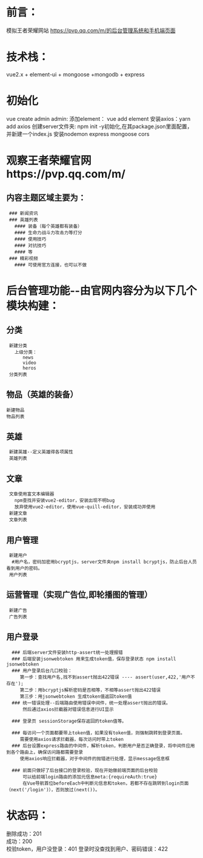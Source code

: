 # 前言：
  模拟王者荣耀网站 https://pvp.qq.com/m/的后台管理系统和手机端页面
# 技术栈：
   vue2.x + element-ui + mongoose +mongodb + express
# 初始化
  vue create admin 
  admin:
    添加element： vue add element
    安装axios：yarn add axios
  创建server文件夹:
     npm init -y初始化,在其package.json里面配置，并新建一个index.js
     安装nodemon express mongoose cors
# 观察王者荣耀官网https://pvp.qq.com/m/
  ## 内容主题区域主要为：
     ### 新闻资讯
     ### 英雄列表
       #### 装备（每个英雄都有装备）
       #### 生命力战斗力攻击力等打分
       #### 使用技巧
       #### 对抗技巧
       #### 等
     ### 精彩视频
       #### 可使用官方连接，也可以不做
# 后台管理功能--由官网内容分为以下几个模块构建：
  ## 分类
     新建分类
       上级分类：
          news
          video
          heros
     分类列表
  ## 物品（英雄的装备）
    新建物品
    物品列表
  ## 英雄
     新建英雄--定义英雄得各项属性
     英雄列表
  ## 文章
     文章使用富文本编辑器
       npm查找并安装vue2-editor，安装出现不明bug
       放弃使用vue2-editor，使用vue-quill-editor，安装成功并使用
     新建文章  
     文章列表
  ## 用户管理
     新建用户
      #用户名，密码加密用bcryptjs，server文件夹npm install bcryptjs，防止后台人员看到用户的密码。
     用户列表

  ## 运营管理（实现广告位,即轮播图的管理）
     新建广告
     广告列表

  ## 用户登录
      ### 后端server文件安装http-assert统一处理报错
      ### 后端安装jsonwebtoken 用来生成token值，保存登录状态 npm install jsonwebtoken
      ### 用户登录后台几口校验：
         第一步：查找用户名,找不到assert抛出422错误 ---- assert(user,422,'用户不存在');
         第二步：用bcryptjs解析密码是否相等，不相等assert抛出422错误
         第三步：用jsonwebtoken 生成token值返回token值
      ### 统一错误处理--后端路由使用错误中间件，统一处理assert抛出的错误。
          然后通过axios拦截器对错误信息进行UI显示
  
      ### 登录页 sessionStorage保存返回的token值等。

      ### 每访问一个页面都要带上token值，如果没有token值，则强制跳转到登录页面。
         需要使用axios请求拦截器，每次访问时带上token
      ### 后台设置express路由的中间件，解析token，判断用户是否正确登录，将中间件应用到各个路由上，确保访问路都需要登录
         使用axios响应拦截器，对于中间件的抛错进行处理，显示message信息框
      
      ### 前面只做好了后台接口的登录校验，现在开始做前端页面的后台校验
          可以给前端login路由的添加元信息meta:{requireAuth:true}
          在Vue导航首位beforeEach中判断元信息和token，若都不存在跳转到login页面（next('/login')），否则放过(next())。


 # 状态码：
   删除成功：201  
   成功：200   
   校验token，用户没登录：401
   登录时没查找到用户、密码错误：422
